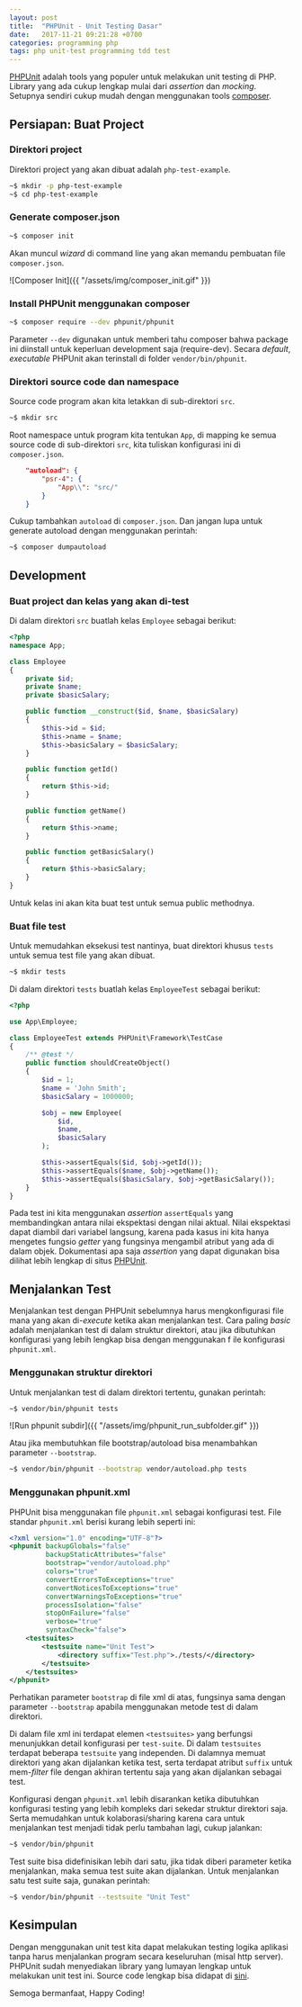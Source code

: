 ```yaml
---
layout: post
title:  "PHPUnit - Unit Testing Dasar"
date:   2017-11-21 09:21:28 +0700
categories: programming php
tags: php unit-test programming tdd test
---
```


[PHPUnit](https://phpunit.de) adalah tools yang populer untuk melakukan unit testing di PHP. Library yang ada cukup lengkap mulai dari _assertion_ dan _mocking_. Setupnya sendiri cukup mudah dengan menggunakan tools [composer](https://getcomposer.org).

## Persiapan: Buat Project

### Direktori project

Direktori project yang akan dibuat adalah `php-test-example`.

```sh
~$ mkdir -p php-test-example
~$ cd php-test-example
```

### Generate composer.json

```sh
~$ composer init
```

Akan muncul _wizard_ di command line yang akan memandu pembuatan file `composer.json`.

![Composer Init]({{ "/assets/img/composer_init.gif" }})

### Install PHPUnit menggunakan composer

```sh
~$ composer require --dev phpunit/phpunit
```

Parameter `--dev` digunakan untuk memberi tahu composer bahwa package ini diinstall untuk keperluan development saja (require-dev). Secara _default_, _executable_ PHPUnit akan terinstall di folder `vendor/bin/phpunit`.

### Direktori source code dan namespace

Source code program akan kita letakkan di sub-direktori `src`.

```sh
~$ mkdir src
```

Root namespace untuk program kita tentukan `App`, di mapping ke semua source code di sub-direktori `src`, kita tuliskan konfigurasi ini di `composer.json`.

```json
    "autoload": {
        "psr-4": {
            "App\\": "src/"
        }
    }
```

Cukup tambahkan `autoload` di `composer.json`. Dan jangan lupa untuk generate autoload dengan menggunakan perintah:

```sh
~$ composer dumpautoload
```

## Development

### Buat project dan kelas yang akan di-test

Di dalam direktori `src` buatlah kelas `Employee` sebagai berikut:

```php
<?php
namespace App;

class Employee
{
    private $id;
    private $name;
    private $basicSalary;

    public function __construct($id, $name, $basicSalary)
    {
        $this->id = $id;
        $this->name = $name;
        $this->basicSalary = $basicSalary;
    }

    public function getId()
    {
        return $this->id;
    }

    public function getName()
    {
        return $this->name;
    }

    public function getBasicSalary()
    {
        return $this->basicSalary;
    }
}
```

Untuk kelas ini akan kita buat test untuk semua public methodnya.

### Buat file test

Untuk memudahkan eksekusi test nantinya, buat direktori khusus `tests` untuk semua test file yang akan dibuat.

```sh
~$ mkdir tests
```

Di dalam direktori `tests` buatlah kelas `EmployeeTest` sebagai berikut:

```php
<?php

use App\Employee;

class EmployeeTest extends PHPUnit\Framework\TestCase
{
    /** @test */
    public function shouldCreateObject()
    {
        $id = 1;
        $name = 'John Smith';
        $basicSalary = 1000000;

        $obj = new Employee(
            $id,
            $name,
            $basicSalary
        );

        $this->assertEquals($id, $obj->getId());
        $this->assertEquals($name, $obj->getName());
        $this->assertEquals($basicSalary, $obj->getBasicSalary());
    }
}
```

Pada test ini kita menggunakan _assertion_ `assertEquals` yang membandingkan antara nilai ekspektasi dengan nilai aktual. Nilai ekspektasi dapat diambil dari variabel langsung, karena pada kasus ini kita hanya mengetes fungsio _getter_ yang fungsinya mengambil atribut yang ada di dalam objek. Dokumentasi apa saja _assertion_ yang dapat digunakan bisa dilihat lebih lengkap di situs [PHPUnit](https://phpunit.de/manual/current/en/writing-tests-for-phpunit.html).

## Menjalankan Test

Menjalankan test dengan PHPUnit sebelumnya harus mengkonfigurasi file mana yang akan di-_execute_ ketika akan menjalankan test. Cara paling _basic_ adalah menjalankan test di dalam struktur direktori, atau jika dibutuhkan konfigurasi yang lebih lengkap bisa dengan menggunakan f ile konfigurasi `phpunit.xml`.

### Menggunakan struktur direktori

Untuk menjalankan test di dalam direktori tertentu, gunakan perintah:

```sh
~$ vendor/bin/phpunit tests
```

![Run phpunit subdir]({{ "/assets/img/phpunit_run_subfolder.gif" }})

Atau jika membutuhkan file bootstrap/autoload bisa menambahkan parameter `--bootstrap`.

```sh
~$ vendor/bin/phpunit --bootstrap vendor/autoload.php tests
```

### Menggunakan phpunit.xml

PHPUnit bisa menggunakan file `phpunit.xml` sebagai konfigurasi test. File standar `phpunit.xml` berisi kurang lebih seperti ini:

```xml
<?xml version="1.0" encoding="UTF-8"?>
<phpunit backupGlobals="false"
         backupStaticAttributes="false"
         bootstrap="vendor/autoload.php"
         colors="true"
         convertErrorsToExceptions="true"
         convertNoticesToExceptions="true"
         convertWarningsToExceptions="true"
         processIsolation="false"
         stopOnFailure="false"
         verbose="true"
         syntaxCheck="false">
    <testsuites>
        <testsuite name="Unit Test">
            <directory suffix="Test.php">./tests/</directory>
        </testsuite>
    </testsuites>
</phpunit>
```

Perhatikan parameter `bootstrap` di file xml di atas, fungsinya sama dengan parameter `--bootstrap` apabila menggunakan metode test di dalam direktori.

Di dalam file xml ini terdapat elemen `<testsuites>` yang berfungsi menunjukkan detail konfigurasi per `test-suite`. Di dalam `testsuites` terdapat beberapa `testsuite` yang independen. Di dalamnya memuat direktori yang akan dijalankan ketika test, serta terdapat atribut `suffix` untuk mem-_filter_ file dengan akhiran tertentu saja yang akan dijalankan sebagai test.

Konfigurasi dengan `phpunit.xml` lebih disarankan ketika dibutuhkan konfigurasi testing yang lebih kompleks dari sekedar struktur direktori saja. Serta memudahkan untuk kolaborasi/sharing karena cara untuk menjalankan test menjadi tidak perlu tambahan lagi, cukup jalankan:

```sh
~$ vendor/bin/phpunit
```

Test suite bisa didefinisikan lebih dari satu, jika tidak diberi parameter ketika menjalankan, maka semua test suite akan dijalankan. Untuk menjalankan satu test suite saja, gunakan perintah:

```sh
~$ vendor/bin/phpunit --testsuite "Unit Test"
```

## Kesimpulan

Dengan menggunakan unit test kita dapat melakukan testing logika aplikasi tanpa harus menjalankan program secara keseluruhan (misal http server). PHPUnit sudah menyediakan library yang lumayan lengkap untuk melakukan unit test ini. Source code lengkap bisa didapat di [sini](
https://github.com/arseto/php-test-example).

Semoga bermanfaat, Happy Coding!
